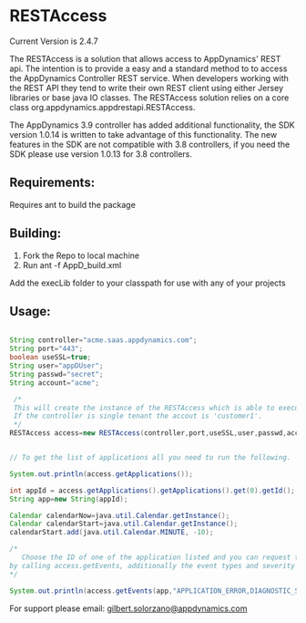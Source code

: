 RESTAccess
===========

Current Version is 2.4.7

The RESTAccess is a solution that allows access to AppDynamics' REST api. The intention
is to provide a easy and a standard method to to access the AppDynamics Controller REST
service. When developers working with the REST API they tend to write their own REST
client using either Jersey libraries or base java IO classes. The RESTAccess solution 
relies on a core class org.appdynamics.appdrestapi.RESTAccess.

The AppDynamics 3.9 controller has added additional functionality, the SDK version 1.0.14
is written to take advantage of this functionality. The new features in the SDK are not 
compatible with 3.8 controllers, if you need the SDK please use version 1.0.13 for 3.8 
controllers.

Requirements:
------------
Requires ant to build the package

Building:
--------
1. Fork the Repo to local machine
2. Run ant -f AppD_build.xml

Add the execLib folder to your classpath for use with any of your projects

Usage:
-----

```java

String controller="acme.saas.appdynamics.com";
String port="443";
boolean useSSL=true;
String user="appDUser";
String passwd="secret";
String account="acme";

 /*
 This will create the instance of the RESTAccess which is able to execute REST calls.
 If the controller is single tenant the accout is 'customer1'.
 */
RESTAccess access=new RESTAccess(controller,port,useSSL,user,passwd,account);


// To get the list of applications all you need to run the following.

System.out.println(access.getApplications());

int appId = access.getApplications().getApplications().get(0).getId();
String app=new String(appId);

Calendar calendarNow=java.util.Calendar.getInstance();
Calendar calendarStart=java.util.Calendar.getInstance();
calendarStart.add(java.util.Calendar.MINUTE, -10);

/*
   Choose the ID of one of the application listed and you can request the event objects
by calling access.getEvents, additionally the event types and severity needs to be provided.
*/

System.out.println(access.getEvents(app,"APPLICATION_ERROR,DIAGNOSTIC_SESSION", "INFO,WARN,ERROR",calendarStart.getTimeInMillis(), calendarNow.getTimeInMillis()));
```


For support please email: gilbert.solorzano@appdynamics.com
